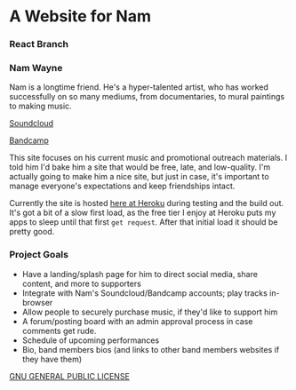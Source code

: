 A Website for Nam
====

### React Branch

### Nam Wayne

Nam is a longtime friend. He's a hyper-talented artist, who has worked successfully on so many mediums, from documentaries, to mural paintings to making music.

[Soundcloud](https://soundcloud.com/user-904682438)

[Bandcamp](https://namwayne.bandcamp.com/releases)

This site focuses on his current music and promotional outreach materials. I told him I'd bake him a site that would be free, late, and low-quality. I'm actually going to make him a nice site, but just in case, it's important to manage everyone's expectations and keep friendships intact.

Currently the site is hosted [here at Heroku](https://nam-wayne.herokuapp.com/) during testing and the build out. It's got a bit of a slow first load, as the free tier I enjoy at Heroku puts my apps to sleep until that first `get request`. After that initial load it should be pretty good.

### Project Goals

- Have a landing/splash page for him to direct social media, share content, and more to supporters
- Integrate with Nam's Soundcloud/Bandcamp accounts; play tracks in-browser
- Allow people to securely purchase music, if they'd like to support him
- A forum/posting board with an admin approval process in case comments get rude.
- Schedule of upcoming performances
- Bio, band members bios (and links to other band members websites if they have them)

[GNU GENERAL PUBLIC LICENSE](https://github.com/forrestfiller/Nam/blob/master/LICENSE.txt)
